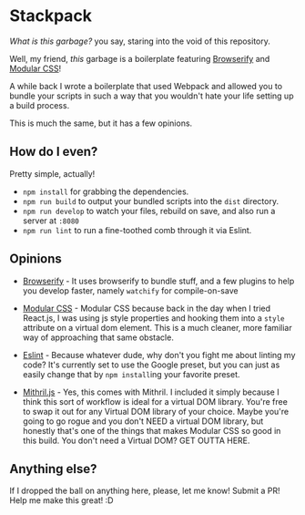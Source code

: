 # Stackpack
_What is this garbage?_ you say, staring into the void of this repository.

Well, my friend, _this_ garbage is a boilerplate featuring [Browserify](http://browserify.org/) and [Modular CSS](https://github.com/tivac/modular-css)!

A while back I wrote a boilerplate that used Webpack and allowed you to bundle your scripts
in such a way that you wouldn't hate your life setting up a build process.

This is much the same, but it has a few opinions.

## How do I even?

Pretty simple, actually!

- `npm install` for grabbing the dependencies.
- `npm run build` to output your bundled scripts into the `dist` directory.
- `npm run develop` to watch your files, rebuild on save, and also run a server at `:8080`
- `npm run lint` to run a fine-toothed comb through it via Eslint.

## Opinions
- [Browserify](http://browserify.org/) - It uses browserify to bundle stuff, and a few plugins to help you develop faster,
namely `watchify` for compile-on-save

- [Modular CSS](https://github.com/tivac/modular-css) - Modular CSS because back in the day when I tried React.js, I was using js
style properties and hooking them into a `style` attribute on a virtual dom element. This is
a much cleaner, more familiar way of approaching that same obstacle.

- [Eslint](http://eslint.org/) - Because whatever dude, why don't you fight me about linting my code? It's currently set
to use the Google preset, but you can just as easily change that by `npm install`ing your favorite
preset.

- [Mithril.js](http://mithril.js.org/) - Yes, this comes with Mithril. I included it simply because I think this sort of workflow is
ideal for a virtual DOM library. You're free to swap it out for any Virtual DOM library of your choice.
Maybe you're going to go rogue and you don't NEED a virtual DOM library, but honestly that's one of the
things that makes Modular CSS so good in this build. You don't need a Virtual DOM? GET OUTTA HERE.

## Anything else?

If I dropped the ball on anything here, please, let me know! Submit a PR! Help me make this great! :D
